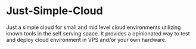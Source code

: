 # Just-Simple-Cloud
Just a simple cloud for small and mid level cloud environments utilizing known tools in the self serving space. It provides a opinionated way to test and deploy cloud environment in VPS and/or your own hardware.
